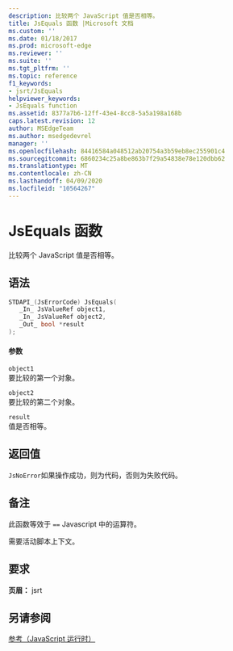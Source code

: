 ```yaml
---
description: 比较两个 JavaScript 值是否相等。
title: JsEquals 函数 |Microsoft 文档
ms.custom: ''
ms.date: 01/18/2017
ms.prod: microsoft-edge
ms.reviewer: ''
ms.suite: ''
ms.tgt_pltfrm: ''
ms.topic: reference
f1_keywords:
- jsrt/JsEquals
helpviewer_keywords:
- JsEquals function
ms.assetid: 8377a7b6-12ff-43e4-8cc8-5a5a198a168b
caps.latest.revision: 12
author: MSEdgeTeam
ms.author: msedgedevrel
manager: ''
ms.openlocfilehash: 84416584a048512ab20754a3b59eb8ec255901c4
ms.sourcegitcommit: 6860234c25a8be863b7f29a54838e78e120dbb62
ms.translationtype: MT
ms.contentlocale: zh-CN
ms.lasthandoff: 04/09/2020
ms.locfileid: "10564267"
---
```

# JsEquals 函数
比较两个 JavaScript 值是否相等。  
  
## 语法  
  
```cpp  
STDAPI_(JsErrorCode) JsEquals(  
   _In_ JsValueRef object1,  
   _In_ JsValueRef object2,  
   _Out_ bool *result  
);  
```  
  
#### 参数  
 `object1`  
 要比较的第一个对象。  
  
 `object2`  
 要比较的第二个对象。  
  
 `result`  
 值是否相等。  
  
## 返回值  
 `JsNoError`如果操作成功，则为代码，否则为失败代码。  
  
## 备注  
 此函数等效于 `==` Javascript 中的运算符。  
  
 需要活动脚本上下文。  
  
## 要求  
 **页眉：** jsrt  
  
## 另请参阅  
 [参考（JavaScript 运行时）](../chakra-hosting/reference-javascript-runtime.md)